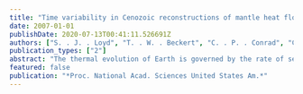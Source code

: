 ```yaml
---
title: "Time variability in Cenozoic reconstructions of mantle heat flow: Plate tectonic cycles and implications for Earth's thermal evolution"
date: 2007-01-01
publishDate: 2020-07-13T00:41:11.526691Z
authors: ["S. . J. . Loyd", "T. . W. . Beckert", "C. . P. . Conrad", "C. . Lithgow-Bertelloni", "F. . A. . Corsetti"]
publication_types: ["2"]
abstract: "The thermal evolution of Earth is governed by the rate of secular cooling and the amount of radiogenic heating. If mantle heat sources are known, surface heat flow at different times may be used to deduce the efficiency of convective cooling and ultimately the temporal character of plate tectonics. We estimate global heat flow from 65 Ma to the present using seafloor age reconstructions and a modified half-space cooling model, and we find that heat flow has decreased by similar to 0.15% every million years during the Cenozoic. By examining geometric trends in plate reconstructions since 120 Ma, we show that the reduction in heat flow is due to a decrease in the area of ridge-proximal oceanic crust. Even accounting for uncertainties in plate reconstructions, the rate of heat flow decrease is an order of magnitude faster than estimates based on smooth, parameterized cooling models. This implies that heat flow experiences short-term fluctuations associated with plate tectonic cyclicity. Continental separation does not appear to directly control convective wavelengths, but rather indirectly affects how oceanic plate systems adjust to accommodate global heat transport. Given that today's heat flow may be unusually low, secular cooling rates estimated from present-day values will tend to underestimate the average cooling rate. Thus, a mechanism that causes less efficient tectonic heat transport at higher temperatures may be required to prevent an unreasonably hot mantle in the recent past."
featured: false
publication: "*Proc. National Acad. Sciences United States Am.*"
---
```


